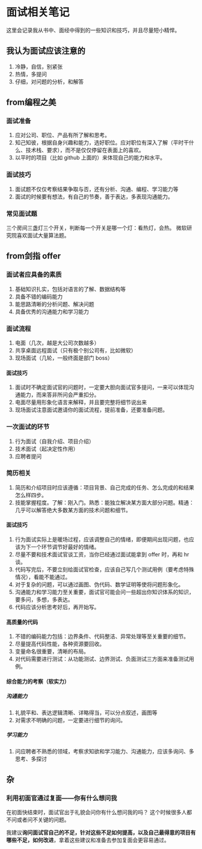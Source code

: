 # 面试相关笔记
这里会记录我从书中、面经中得到的一些知识和技巧，并且尽量短小精悍。

## 我认为面试应该注意的
1. 冷静，自信，别紧张
2. 热情，多提问
3. 仔细，对问题的分析，和解答

## from编程之美
### 面试准备
1. 应对公司、职位、产品有所了解和思考。
2. 知己知彼，根据自身兴趣和能力，选好职位。应对职位有深入了解（平时干什么、技术栈、要求），而不是仅仅停留在表面上的喜欢。
3. 以平时的项目（比如 github 上面的）来体现自己的能力和水平。

### 面试技巧
1. 面试题不仅仅考察结果争取与否，还有分析、沟通、编程、学习能力等
2. 面试的时候要有想法，有自己的节奏，善于表达，多表现沟通能力。


### 常见面试题
三个房间三盏灯三个开关，判断每一个开关是哪一个灯：看热灯，会热。
微软研究院喜欢面试大量算法题。

## from剑指 offer
### 面试者应具备的素质
1. 基础知识扎实，包括对语言的了解、数据结构等
2. 具备不错的编码能力
3. 能思路清晰的分析问题、解决问题
4. 具备优秀的沟通能力和学习能力

### 面试流程
1. 电面（几次，越是大公司次数越多）
2. 共享桌面远程面试（只有极个别公司有，比如微软）
3. 现场面试（几轮，一般终面是部门 boss）

#### 面试技巧
1. 面试时不确定面试官的问题时，一定要大胆向面试官多提问，一来可以体现沟通能力，而来答非所问会严重扣分。
2. 电面尽量用形象化语言来解释，并且要完整将细节说出来
3. 现场面试注意面试邀请你的面试流程，提前准备，还要准备问题。

### 一次面试的环节
1. 行为面试（自我介绍、项目介绍）
2. 技术面试（起决定性作用）
3. 应聘者提问

### 简历相关
1. 简历和介绍项目时应该遵循：项目背景、自己完成的任务、怎么完成的和结果怎么样四步。
2. 技能掌握程度。了解：刚入门。熟悉：能独立解决某方面大部分问题。精通：几乎可以解答绝大多数某方面的技术问题和细节。

#### 面试技巧
1. 行为面试实际上是暖场过程，应该调整自己的情绪，即便期间出现问题，也应该为下一个环节调节好最好的情绪。
2. 尽量不要和技术面试官谈工资，当你已经通过面试能拿到 offer 时，再和 hr 谈。
3. 代码写完后，不要立刻给面试官检查，应该自己写几个测试用例（要考虑特殊情况），看能不能通过。
4. 对于复杂的问题，可以通过画图、伪代码、数学证明等使将问题形象化。
5. 沟通能力和学习能力至关重要，面试官可能会问一些超出你知识体系的知识，要多问，多想，多表达。
6. 代码应该分析思考好后，再开始写。

#### 高质量的代码
1. 不错的编码能力包括：边界条件、代码整洁、异常处理等至关重要的细节。
2. 尽量提高代码性能，各种资源要回收。
3. 变量命名很重要，清晰的布局。
4. 对代码需要进行测试：从功能测试、边界测试、负面测试三方面来准备测试用例。

#### 综合能力的考察（软实力）
##### 沟通能力
1. 礼貌平和、表达逻辑清晰、详略得当，可以分点叙述，画图等
3. 对需求不明确的问题，一定要进行细节的询问。

##### 学习能力
1. 问应聘者不熟悉的领域，考察求知欲和学习能力、沟通能力，应该多询问、多思考、多探讨



## 杂
### 利用初面官通过复面——你有什么想问我
在初面快结束时，面试官出于礼貌会问你有什么想问我的吗？
这个时候很多人都不问或者问不关键的问题。

我建议**询问面试官自己的不足，针对这些不足如何提高，以及自己最得意的项目有哪些不足，如何改进**，拿着这些建议和准备去参加复面会更容易通过。
